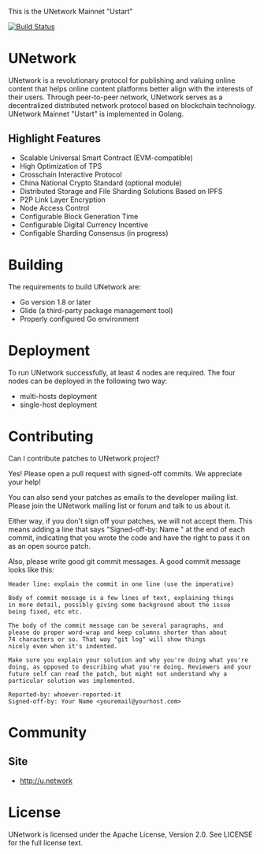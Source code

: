 This is the UNetwork Mainnet "Ustart" 

[![Build Status](https://travis-ci.org/U-Network/UNetwork.svg?branch=master)](https://travis-ci.org/U-Network/UNetwork)

# UNetwork 

 UNetwork is a revolutionary protocol for publishing and valuing online content that helps online content platforms better align with the interests of their users. Through peer-to-peer network, UNetwork serves as a decentralized distributed network protocol based on blockchain technology. UNetwork Mainnet "Ustart" is implemented in Golang.  

## Highlight Features

 *	Scalable Universal Smart Contract (EVM-compatible)
 *	High Optimization of TPS
 *	Crosschain Interactive Protocol
 *	China National Crypto Standard (optional module)
 *	Distributed Storage and File Sharding Solutions Based on IPFS
 *	P2P Link Layer Encryption
 *	Node Access Control
 *	Configurable Block Generation Time
 *	Configurable Digital Currency Incentive
 *	Configable Sharding Consensus (in progress)


# Building
The requirements to build UNetwork are:
 *	Go version 1.8 or later
 *	Glide (a third-party package management tool)
 *	Properly configured Go environment
        
# Deployment
 
To run UNetwork successfully, at least 4 nodes are required. The four nodes can be deployed in the following two way:

* multi-hosts deployment
* single-host deployment

# Contributing

Can I contribute patches to UNetwork project?

Yes! Please open a pull request with signed-off commits. We appreciate your help!

You can also send your patches as emails to the developer mailing list.
Please join the UNetwork mailing list or forum and talk to us about it.

Either way, if you don't sign off your patches, we will not accept them.
This means adding a line that says "Signed-off-by: Name <email>" at the
end of each commit, indicating that you wrote the code and have the right
to pass it on as an open source patch.

Also, please write good git commit messages.  A good commit message
looks like this:

	Header line: explain the commit in one line (use the imperative)

	Body of commit message is a few lines of text, explaining things
	in more detail, possibly giving some background about the issue
	being fixed, etc etc.

	The body of the commit message can be several paragraphs, and
	please do proper word-wrap and keep columns shorter than about
	74 characters or so. That way "git log" will show things
	nicely even when it's indented.

	Make sure you explain your solution and why you're doing what you're
	doing, as opposed to describing what you're doing. Reviewers and your
	future self can read the patch, but might not understand why a
	particular solution was implemented.

	Reported-by: whoever-reported-it
	Signed-off-by: Your Name <youremail@yourhost.com>

# Community



## Site

* http://u.network


# License

UNetwork is licensed under the Apache License, Version 2.0. See LICENSE for the full license text.
